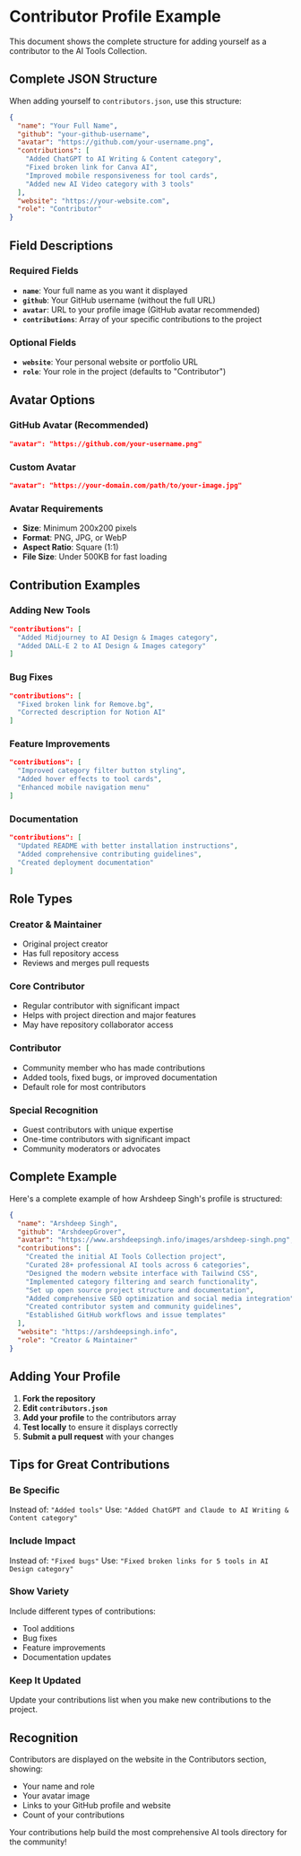 # Contributor Profile Example

This document shows the complete structure for adding yourself as a contributor to the AI Tools Collection.

## Complete JSON Structure

When adding yourself to `contributors.json`, use this structure:

```json
{
  "name": "Your Full Name",
  "github": "your-github-username",
  "avatar": "https://github.com/your-username.png",
  "contributions": [
    "Added ChatGPT to AI Writing & Content category",
    "Fixed broken link for Canva AI",
    "Improved mobile responsiveness for tool cards",
    "Added new AI Video category with 3 tools"
  ],
  "website": "https://your-website.com",
  "role": "Contributor"
}
```

## Field Descriptions

### Required Fields

- **`name`**: Your full name as you want it displayed
- **`github`**: Your GitHub username (without the full URL)
- **`avatar`**: URL to your profile image (GitHub avatar recommended)
- **`contributions`**: Array of your specific contributions to the project

### Optional Fields

- **`website`**: Your personal website or portfolio URL
- **`role`**: Your role in the project (defaults to "Contributor")

## Avatar Options

### GitHub Avatar (Recommended)

```json
"avatar": "https://github.com/your-username.png"
```

### Custom Avatar

```json
"avatar": "https://your-domain.com/path/to/your-image.jpg"
```

### Avatar Requirements

- **Size**: Minimum 200x200 pixels
- **Format**: PNG, JPG, or WebP
- **Aspect Ratio**: Square (1:1)
- **File Size**: Under 500KB for fast loading

## Contribution Examples

### Adding New Tools

```json
"contributions": [
  "Added Midjourney to AI Design & Images category",
  "Added DALL-E 2 to AI Design & Images category"
]
```

### Bug Fixes

```json
"contributions": [
  "Fixed broken link for Remove.bg",
  "Corrected description for Notion AI"
]
```

### Feature Improvements

```json
"contributions": [
  "Improved category filter button styling",
  "Added hover effects to tool cards",
  "Enhanced mobile navigation menu"
]
```

### Documentation

```json
"contributions": [
  "Updated README with better installation instructions",
  "Added comprehensive contributing guidelines",
  "Created deployment documentation"
]
```

## Role Types

### Creator & Maintainer

- Original project creator
- Has full repository access
- Reviews and merges pull requests

### Core Contributor

- Regular contributor with significant impact
- Helps with project direction and major features
- May have repository collaborator access

### Contributor

- Community member who has made contributions
- Added tools, fixed bugs, or improved documentation
- Default role for most contributors

### Special Recognition

- Guest contributors with unique expertise
- One-time contributors with significant impact
- Community moderators or advocates

## Complete Example

Here's a complete example of how Arshdeep Singh's profile is structured:

```json
{
  "name": "Arshdeep Singh",
  "github": "ArshdeepGrover",
  "avatar": "https://www.arshdeepsingh.info/images/arshdeep-singh.png",
  "contributions": [
    "Created the initial AI Tools Collection project",
    "Curated 28+ professional AI tools across 6 categories",
    "Designed the modern website interface with Tailwind CSS",
    "Implemented category filtering and search functionality",
    "Set up open source project structure and documentation",
    "Added comprehensive SEO optimization and social media integration",
    "Created contributor system and community guidelines",
    "Established GitHub workflows and issue templates"
  ],
  "website": "https://arshdeepsingh.info",
  "role": "Creator & Maintainer"
}
```

## Adding Your Profile

1. **Fork the repository**
2. **Edit `contributors.json`**
3. **Add your profile** to the contributors array
4. **Test locally** to ensure it displays correctly
5. **Submit a pull request** with your changes

## Tips for Great Contributions

### Be Specific

Instead of: `"Added tools"`
Use: `"Added ChatGPT and Claude to AI Writing & Content category"`

### Include Impact

Instead of: `"Fixed bugs"`
Use: `"Fixed broken links for 5 tools in AI Design category"`

### Show Variety

Include different types of contributions:

- Tool additions
- Bug fixes
- Feature improvements
- Documentation updates

### Keep It Updated

Update your contributions list when you make new contributions to the project.

## Recognition

Contributors are displayed on the website in the Contributors section, showing:

- Your name and role
- Your avatar image
- Links to your GitHub profile and website
- Count of your contributions

Your contributions help build the most comprehensive AI tools directory for the community!
